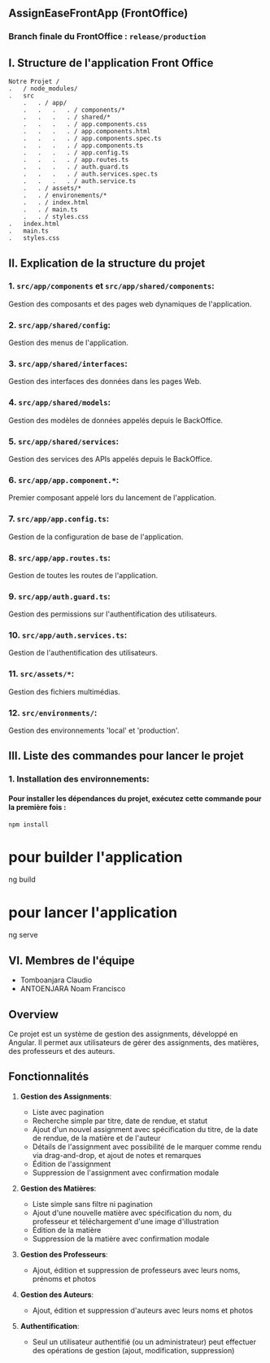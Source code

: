 ## AssignEaseFrontApp (FrontOffice)

### Branch finale du FrontOffice : `release/production`

## I.  Structure de l'application Front Office



    Notre Projet /
    .   / node_modules/
    .   src
        .   . / app/
        .   .   .   . / components/*
        .   .   .   . / shared/*
        .   .   .   . / app.components.css
        .   .   .   . / app.components.html
        .   .   .   . / app.components.spec.ts
        .   .   .   . / app.components.ts
        .   .   .   . / app.config.ts
        .   .   .   . / app.routes.ts
        .   .   .   . / auth.guard.ts
        .   .   .   . / auth.services.spec.ts
        .   .   .   . / auth.service.ts
        .   . / assets/*
        .   . / environements/*
        .   . / index.html
        .   . / main.ts
        .   . / styles.css
    .   index.html
    .   main.ts
    .   styles.css



## II. Explication de la structure du projet

### 1. `src/app/components` et `src/app/shared/components`:

Gestion des composants et des pages web dynamiques de l'application.

### 2. `src/app/shared/config`:

Gestion des menus de l'application.

### 3. `src/app/shared/interfaces`:

Gestion des interfaces des données dans les pages Web.

### 4. `src/app/shared/models`:

Gestion des modèles de données appelés depuis le BackOffice.

### 5. `src/app/shared/services`:

Gestion des services des APIs appelés depuis le BackOffice.

### 6. `src/app/app.component.*`:

Premier composant appelé lors du lancement de l'application.

### 7. `src/app/app.config.ts`:

Gestion de la configuration de base de l'application.

### 8. `src/app/app.routes.ts`:

Gestion de toutes les routes de l'application.

### 9. `src/app/auth.guard.ts`:

Gestion des permissions sur l'authentification des utilisateurs.

### 10. `src/app/auth.services.ts`:

Gestion de l'authentification des utilisateurs.

### 11. `src/assets/*`:

Gestion des fichiers multimédias.

### 12. `src/environments/`:

Gestion des environnements 'local' et 'production'.

## III. Liste des commandes pour lancer le projet

### 1. **Installation des environnements**:

#### Pour installer les dépendances du projet, exécutez cette commande pour la première fois :

```bash
npm install
```

# pour builder l'application
ng build
# pour lancer l'application
ng serve


## VI.  Membres de l'équipe

- Tomboanjara Claudio
- ANTOENJARA Noam Francisco


## Overview

Ce projet est un système de gestion des assignments, développé en Angular. Il permet aux utilisateurs de gérer des assignments, des matières, des professeurs et des auteurs.

## Fonctionnalités

1. **Gestion des Assignments**:
    - Liste avec pagination
    - Recherche simple par titre, date de rendue, et statut
    - Ajout d'un nouvel assignment avec spécification du titre, de la date de rendue, de la matière et de l'auteur
    - Détails de l'assignment avec possibilité de le marquer comme rendu via drag-and-drop, et ajout de notes et remarques
    - Édition de l'assignment
    - Suppression de l'assignment avec confirmation modale

2. **Gestion des Matières**:
    - Liste simple sans filtre ni pagination
    - Ajout d'une nouvelle matière avec spécification du nom, du professeur et téléchargement d'une image d'illustration
    - Édition de la matière
    - Suppression de la matière avec confirmation modale

3. **Gestion des Professeurs**:
    - Ajout, édition et suppression de professeurs avec leurs noms, prénoms et photos

4. **Gestion des Auteurs**:
    - Ajout, édition et suppression d'auteurs avec leurs noms et photos

5. **Authentification**:
    - Seul un utilisateur authentifié (ou un administrateur) peut effectuer des opérations de gestion (ajout, modification, suppression)
